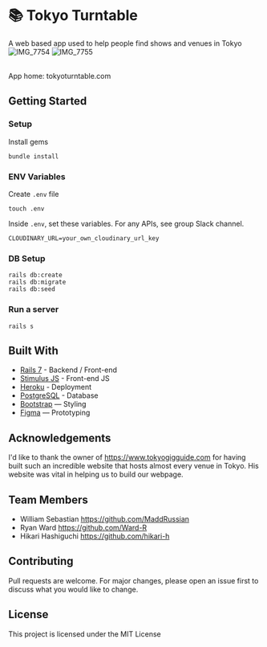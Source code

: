 # 📚 Tokyo Turntable

A web based app used to help people find shows and venues in Tokyo
![IMG_7754](https://github.com/user-attachments/assets/94530789-2281-419f-99d2-00dd5ee572ab)
![IMG_7755](https://github.com/user-attachments/assets/5ccbc90f-31b8-48a0-9820-fe3f813c860d)

<br>
App home: tokyoturntable.com
   

## Getting Started
### Setup

Install gems
```
bundle install
```

### ENV Variables
Create `.env` file
```
touch .env
```
Inside `.env`, set these variables. For any APIs, see group Slack channel.
```
CLOUDINARY_URL=your_own_cloudinary_url_key
```

### DB Setup
```
rails db:create
rails db:migrate
rails db:seed
```

### Run a server
```
rails s
```

## Built With
- [Rails 7](https://guides.rubyonrails.org/) - Backend / Front-end
- [Stimulus JS](https://stimulus.hotwired.dev/) - Front-end JS
- [Heroku](https://heroku.com/) - Deployment
- [PostgreSQL](https://www.postgresql.org/) - Database
- [Bootstrap](https://getbootstrap.com/) — Styling
- [Figma](https://www.figma.com) — Prototyping

## Acknowledgements
I'd like to thank the owner of https://www.tokyogigguide.com for having built such an incredible website that hosts almost every venue in Tokyo. His website was vital in helping us to build our webpage.

## Team Members
- William Sebastian https://github.com/MaddRussian
- Ryan Ward https://github.com/Ward-R
- Hikari Hashiguchi https://github.com/hikari-h

## Contributing
Pull requests are welcome. For major changes, please open an issue first to discuss what you would like to change.

## License
This project is licensed under the MIT License
